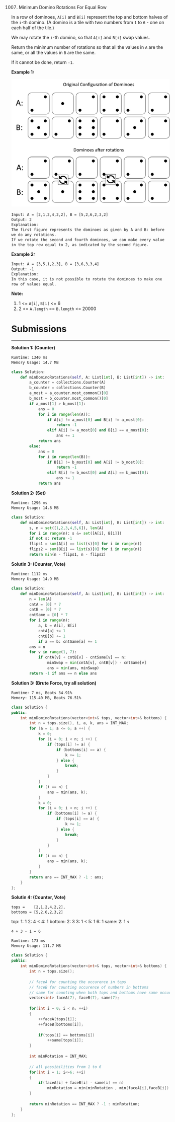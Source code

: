 1007. Minimum Domino Rotations For Equal Row

In a row of dominoes, `A[i]` and `B[i]` represent the top and bottom halves of the `i`-th domino.  (A domino is a tile with two numbers from `1` to `6` - one on each half of the tile.)

We may rotate the `i`-th domino, so that `A[i]` and `B[i]` swap values.

Return the minimum number of rotations so that all the values in `A` are the same, or all the values in `B` are the same.

If it cannot be done, return `-1`.

**Example 1:**

![1007_domino](img/1007_domino.png)

```
Input: A = [2,1,2,4,2,2], B = [5,2,6,2,3,2]
Output: 2
Explanation: 
The first figure represents the dominoes as given by A and B: before we do any rotations.
If we rotate the second and fourth dominoes, we can make every value in the top row equal to 2, as indicated by the second figure.
```

**Example 2:**
```
Input: A = [3,5,1,2,3], B = [3,6,3,3,4]
Output: -1
Explanation: 
In this case, it is not possible to rotate the dominoes to make one row of values equal.
``` 

**Note:**

1. 1 <= `A[i]`, `B[i]` <= 6
1. 2 <= `A.length` == `B.length` <= 20000

# Submissions
---
**Solution 1: (Counter)**
```
Runtime: 1340 ms
Memory Usage: 14.7 MB
```
```python
class Solution:
    def minDominoRotations(self, A: List[int], B: List[int]) -> int:
        a_counter = collections.Counter(A)
        b_counter = collections.Counter(B)
        a_most = a_counter.most_common()[0]
        b_most = b_counter.most_common()[0]
        if a_most[1] > b_most[1]:
            ans = 0
            for i in range(len(A)):
                if A[i] != a_most[0] and B[i] != a_most[0]:
                    return -1
                elif A[i] != a_most[0] and B[i] == a_most[0]:
                    ans += 1
            return ans
        else:
            ans = 0
            for i in range(len(B)):
                if B[i] != b_most[0] and A[i] != b_most[0]:
                    return -1
                elif B[i] != b_most[0] and A[i] == b_most[0]:
                    ans += 1
            return ans
```

**Solution 2: (Set)**
```
Runtime: 1296 ms
Memory Usage: 14.8 MB
```
```python
class Solution:
    def minDominoRotations(self, A: List[int], B: List[int]) -> int:
        s, n = set([1,2,3,4,5,6]), len(A)
        for i in range(n): s &= set([A[i], B[i]])
        if not s: return -1
        flips1 = sum(A[i] == list(s)[0] for i in range(n))
        flips2 = sum(B[i] == list(s)[0] for i in range(n))
        return min(n - flips1, n - flips2)
```

**Solutin 3: (Counter, Vote)**
```
Runtime: 1112 ms
Memory Usage: 14.9 MB
```
```python
class Solution:
    def minDominoRotations(self, A: List[int], B: List[int]) -> int:
        n = len(A)
        cntA = [0] * 7
        cntB = [0] * 7
        cntSame = [0] * 7
        for i in range(n):
            a, b = A[i], B[i]
            cntA[a] += 1
            cntB[b] += 1
            if a == b: cntSame[a] += 1
        ans = n
        for v in range(1, 7):
            if cntA[v] + cntB[v] - cntSame[v] == n:
                minSwap = min(cntA[v], cntB[v]) - cntSame[v]
                ans = min(ans, minSwap)
        return -1 if ans == n else ans
```

**Solution 3: (Brute Force, try all solution)**
```
Runtime: 7 ms, Beats 34.91%
Memory: 115.40 MB, Beats 76.51%
```
```c++
class Solution {
public:
    int minDominoRotations(vector<int>& tops, vector<int>& bottoms) {
        int n = tops.size(), i, a, k, ans = INT_MAX;
        for (a = 1; a <= 6; a ++) {
            k = 0;
            for (i = 0; i < n; i ++) {
                if (tops[i] != a) {
                    if (bottoms[i] == a) {
                        k += 1;
                    } else {
                        break;
                    }
                }
            }
            if (i == n) {
                ans = min(ans, k);
            }
            k = 0;
            for (i = 0; i < n; i ++) {
                if (bottoms[i] != a) {
                    if (tops[i] == a) {
                        k += 1;
                    } else {
                        break;
                    }
                }
            }
            if (i == n) {
                ans = min(ans, k);
            }
        }
        return ans == INT_MAX ? -1 : ans;
    }
};
```

**Solutin 4: (Counter, Vote)**

    tops =    [2,1,2,4,2,2], 
    bottoms = [5,2,6,2,3,2]
top:
   1: 1
   2: 4 <
   4: 1
bottom:
   2: 3
   3: 1 <
   5: 1
   6: 1
same:
   2: 1 <

    4 + 3 - 1 = 6

```
Runtime: 173 ms
Memory Usage: 111.7 MB
```
```c++
class Solution {
public:
    int minDominoRotations(vector<int>& tops, vector<int>& bottoms) {
        int n = tops.size();
        
        // faceA for counting the occurence in tops
		// faceB for counting occurence of numbers in bottoms
        // same for counting when both tops and bottoms have same occurences
        vector<int> faceA(7), faceB(7), same(7);
        
        for(int i = 0; i < n; ++i)
        {
            ++faceA[tops[i]];
            ++faceB[bottoms[i]];
            
            if(tops[i] == bottoms[i])
                ++same[tops[i]];
        }
        
        int minRotation = INT_MAX;
        
		// all possibilities from 1 to 6
        for(int i = 1; i<=6; ++i)
        {
            if(faceA[i] + faceB[i] - same[i] == n)
                minRotation = min(minRotation , min(faceA[i],faceB[i]) - same[i]);
        }
        
        return minRotation == INT_MAX ? -1 : minRotation;
    }
};
```

